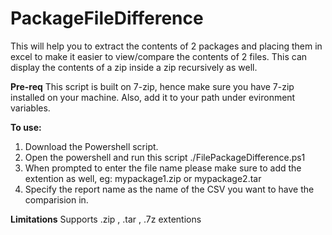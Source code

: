 # PackageFileDifference
This will help you to extract the contents of 2 packages and placing them in excel to make it easier to view/compare the contents of 2 files. This can display the contents of a zip inside a zip recursively as well.

**Pre-req**
This script is built on 7-zip, hence make sure you have 7-zip installed on your machine. Also, add it to your path under evironment variables.

**To use:**
1. Download the Powershell script.
2. Open the powershell and run this script ./FilePackageDifference.ps1
3. When prompted to enter the file name please make sure to add the extention as well, eg: mypackage1.zip or mypackage2.tar
4. Specify the report name as the name of the CSV you want to have the comparision in.

**Limitations**
Supports  .zip , .tar , .7z extentions

